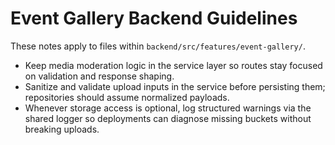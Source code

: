 # Event Gallery Backend Guidelines

These notes apply to files within `backend/src/features/event-gallery/`.

- Keep media moderation logic in the service layer so routes stay focused on validation and response shaping.
- Sanitize and validate upload inputs in the service before persisting them; repositories should assume normalized payloads.
- Whenever storage access is optional, log structured warnings via the shared logger so deployments can diagnose missing buckets without breaking uploads.
